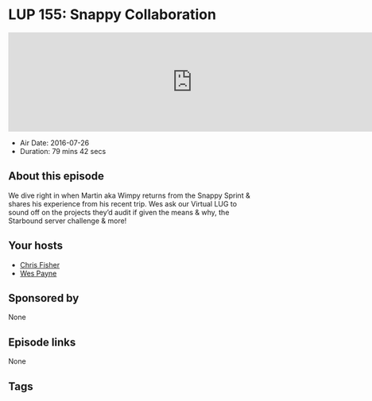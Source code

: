 # LUP 155: Snappy Collaboration

<iframe src="https://player.fireside.fm/v2/RUkczH-V+zolqhkCl?theme=dark" width="740" height="200" frameborder="0" scrolling="no"></iframe>

* Air Date: 2016-07-26
* Duration: 79 mins 42 secs

## About this episode

We dive right in when Martin aka Wimpy returns from the Snappy Sprint & shares his experience from his recent trip. Wes ask our Virtual LUG to sound off on the projects they’d audit if given the means & why, the Starbound server challenge & more!

## Your hosts
* [Chris Fisher](https://linuxunplugged.com/hosts/chrislas)
* [Wes Payne](https://linuxunplugged.com/hosts/wes)

## Sponsored by

None



## Episode links

None



## Tags

